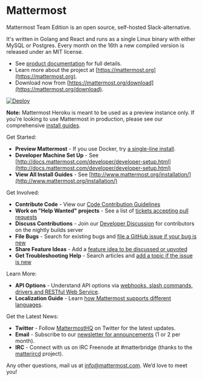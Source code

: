 # Mattermost

Mattermost Team Edition is an open source, self-hosted Slack-alternative.

It's written in Golang and React and runs as a single Linux binary with either MySQL or Postgres. Every month on the 16th a new compiled version is released under an MIT license.

- See [product documentation](http://docs.mattermost.com/) for full details.
- Learn more about the project at [https://mattermost.org](https://mattermost.org).
- Download now from [https://mattermost.org/download](https://mattermost.org/download).

[![Deploy](https://www.herokucdn.com/deploy/button.svg)](https://heroku.com/deploy?template=https://github.com/mattermost/mattermost-heroku)

__Note:__ Mattermost Heroku is meant to be used as a preview instance only. If you're looking to use Mattermost in production, please see our comprehensive [install guides](https://www.mattermost.org/installation/).

Get Started:

- **Preview Mattermost** - If you use Docker, try [a single-line install](http://docs.mattermost.com/install/docker-local-machine.html#one-line-docker-install).
- **Developer Machine Set Up** - See [http://docs.mattermost.com/developer/developer-setup.html](http://docs.mattermost.com/developer/developer-setup.html)
- **View All Install Guides** - See [http://www.mattermost.org/installation/](http://www.mattermost.org/installation/)

Get Involved:

- **Contribute Code** - View our [Code Contribution Guidelines](http://docs.mattermost.com/developer/contribution-guide.html)
- **Work on "Help Wanted" projects** - See a list of [tickets accepting pull requests](https://mattermost.atlassian.net/issues/?filter=10101)
- **Discuss Contributions** - Join our [Developer Discussion](https://pre-release.mattermost.com) for contributors on the nightly builds server
- **File Bugs** - Search for existing bugs and [file a GitHub issue if your bug is new](http://www.mattermost.org/filing-issues/)
- **Share Feature Ideas** - Add a [feature idea to be discussed or upvoted](http://www.mattermost.org/feature-requests/)
- **Get Troubleshooting Help** - Search articles and [add a topic if the issue is new](https://forum.mattermost.org/t/how-to-use-the-troubleshooting-forum/150)

Learn More:

- **API Options** - Understand API options via [webhooks, slash commands, drivers and RESTful Web Service](http://docs.mattermost.com/developer/api.html).
- **Localization Guide** - Learn [how Mattermost supports different languages](http://docs.mattermost.com/developer/localization.html#translation-process).

Get the Latest News:

- **Twitter** - Follow [MattermostHQ](https://twitter.com/mattermosthq) on Twitter for the latest updates.   
- **Email** - Subscribe to our [newsletter for announcements](http://mattermost.us11.list-manage.com/subscribe?u=6cdba22349ae374e188e7ab8e&id=2add1c8034) (1 or 2 per month).
- **IRC** - Connect with us on IRC Freenode at #matterbridge (thanks to the [matterircd](https://github.com/42wim/matterircd) project).

Any other questions, mail us at info@mattermost.com. We’d love to meet you!
